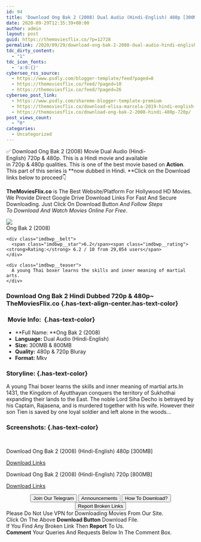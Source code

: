 ```yaml
---
id: 94
title: 'Download Ong Bak 2 (2008) Dual Audio (Hindi-English) 480p [300MB] || 720p [800MB]'
date: 2020-09-29T12:35:39+00:00
author: admin
layout: post
guid: https://themoviesflix.co/?p=12728
permalink: /2020/09/29/download-ong-bak-2-2008-dual-audio-hindi-english-480p-300mb-720p-800mb/
tdc_dirty_content:
  - "1"
tdc_icon_fonts:
  - 'a:0:{}'
cyberseo_rss_source:
  - https://www.psdly.com/blogger-template/feed?paged=8
  - https://themoviesflix.co/feed/?paged=10
  - https://themoviesflix.co/feed/?paged=26
cyberseo_post_link:
  - https://www.psdly.com/shareme-blogger-template-premium
  - https://themoviesflix.co/download-elisa-marcela-2019-hindi-english-720p/
  - https://themoviesflix.co/download-ong-bak-2-2008-hindi-480p-720p/
post_views_count:
  - "0"
categories:
  - Uncategorized
---
```

✅ Download Ong Bak 2 (2008)&nbsp;Movie&nbsp;Dual Audio (Hindi-English)&nbsp;720p&nbsp;&&nbsp;480p. This is a Hindi movie and available in&nbsp;720p&nbsp;&&nbsp;480p&nbsp;qualities. This is one of the best movie based on&nbsp;**Action**. This part of this series is&nbsp;**now dubbed in&nbsp;Hindi.&nbsp;**Click on the Download links below to proceed👇

**TheMoviesFlix.co**&nbsp;is The Best Website/Platform For Hollywood HD Movies. We Provide Direct Google Drive Download Links For Fast And Secure Downloading. Just Click On Download Button&nbsp;_And Follow Steps To&nbsp;Download And Watch Movies Online For Free_.

<div class="imdbwp imdbwp--movie dark">
  <div class="imdbwp__thumb">
    <a class="imdbwp__link" target="_blank" title="Ong Bak 2" href="https://www.imdb.com/title/tt0785035/" rel="nofollow noopener noreferrer"><img class="imdbwp__img" src="https://m.media-amazon.com/images/M/MV5BMjIzMjM2NDAwNF5BMl5BanBnXkFtZTcwMDU0NjU3Mg@@._V1_SX300.jpg" /></a>
  </div>
  
  <div class="imdbwp__content">
    <div class="imdbwp__header">
      <span class="imdbwp__title">Ong Bak 2</span> (2008)
    </div>
    
    <div class="imdbwp__belt">
      <span class="imdbwp__star">6.2</span><span class="imdbwp__rating"><strong>Rating:</strong> 6.2 / 10 from 29,054 users</span>
    </div>
    
    <div class="imdbwp__teaser">
      A young Thai boxer learns the skills and inner meaning of martial arts.
    </div>
  </div>
</div>

### Download Ong Bak 2 Hindi Dubbed 720p & 480p~ TheMoviesFlix.co {.has-text-align-center.has-text-color}

### &nbsp;Movie Info:&nbsp; {.has-text-color}

  * **Full Name:&nbsp;**Ong Bak 2 (2008)
  * **Language:**&nbsp;Dual Audio (Hindi-English)
  * **Size:**&nbsp;300MB & 800MB
  * **Quality:**&nbsp;480p & 720p Bluray
  * **Format:**&nbsp;Mkv

### Storyline: {.has-text-color}

A young Thai boxer learns the skills and inner meaning of martial arts.In 1431, the Kingdom of Ayutthayan conquers the territory of Sukhothai expanding their lands to the East. The noble Lord Siha Decho is betrayed by his Captain, Rajasena, and is murdered together with his wife. However their son Tien is saved by one loyal soldier and left alone in the woods…

### Screenshots: {.has-text-color}

<div class="wp-block-image">
  <figure class="aligncenter"><img src="https://imagecurl.com/images/43222239896473439446.png" alt /></figure>
</div>

<div class="wp-block-image">
  <figure class="aligncenter"><img src="https://imagecurl.com/images/66389710340897494591.png" alt /></figure>
</div>

<p class="has-text-align-center has-text-color has-medium-font-size">
  Download Ong Bak 2 (2008) (Hindi-English) 480p [300MB]
</p>

<span class="mb-center maxbutton-3-center"><span class="maxbutton-3-container mb-container"><a class="maxbutton-3 maxbutton maxbutton-post-button" target="_blank" rel="nofollow noopener noreferrer" href="https://coinquint.com/a11842/"><span class="mb-text">Download Links</span></a></span></span>

<p class="has-text-align-center has-text-color has-medium-font-size">
  Download Ong Bak 2 (2008) (Hindi-English) 720p [800MB]
</p>

<span class="mb-center maxbutton-3-center"><span class="maxbutton-3-container mb-container"><a class="maxbutton-3 maxbutton maxbutton-post-button" target="_blank" rel="nofollow noopener noreferrer" href="https://coinquint.com/a11844/"><span class="mb-text">Download Links</span></a></span></span>

<center>
</center>

<center>
  <a href="https://t.me/themoviesflixcom" target="_blank" data-wpel-link="external" rel="nofollow external noopener noreferrer"><button class="button button5">Join Our Telegram</button></a> <a href="https://themoviesflix.co/download-ong-bak-2-2008-hindi-480p-720p/#" target="_blank" data-wpel-link="external" rel="nofollow external noopener noreferrer"><button class="button button5">Announcements</button></a> <a href="https://themoviesflix.com/how-to-download/" target="_blank" data-wpel-link="external" rel="nofollow external noopener noreferrer"><button class="button button5">How To Download?</button></a> <a href="https://themoviesflix.co/download-ong-bak-2-2008-hindi-480p-720p/#" target="_blank" data-wpel-link="external" rel="nofollow external noopener noreferrer"><button class="button button5">Report Broken Links</button></a>
</center>

<div class="alert alert-danger">
  Please Do Not Use VPN for Downloading Movies From Our Site.
</div>

<div class="alert alert-success">
  Click On The Above <strong>Download Button</strong> Download File.
</div>

<div class="alert alert-warning">
  If You Find Any Broken Link Then <strong>Report</strong> To Us.
</div>

<div class="alert alert-info">
  <strong>Comment</strong> Your Queries And Requests Below In The Comment Box.
</div>